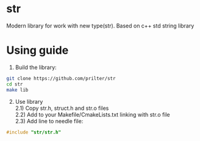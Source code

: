 # str
Modern library for work with new type(str). Based on c++ std string library

# Using guide
 1) Build the library:
   ```bash
   git clone https://github.com/prilter/str
   cd str
   make lib
   ```
 2) Use library  
   2.1) Copy str.h, struct.h and str.o files  
   2.2) Add to your Makefile/CmakeLists.txt linking with str.o file  
   2.3) Add line to needle file:
   ```c
#include "str/str.h"
  ```
